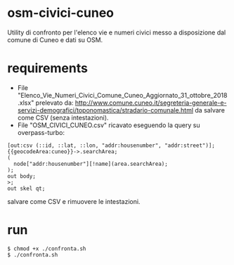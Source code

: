 # osm-civici-cuneo

Utility di confronto per l'elenco vie e numeri civici messo a disposizione dal comune di Cuneo e dati su OSM.

# requirements

- File "Elenco_Vie_Numeri_Civici_Comune_Cuneo_Aggiornato_31_ottobre_2018.xlsx" prelevato da:
http://www.comune.cuneo.it/segreteria-generale-e-servizi-demografici/toponomastica/stradario-comunale.html
da salvare come CSV (senza intestazioni).
- File "OSM_CIVICI_CUNEO.csv" ricavato eseguendo la query su overpass-turbo:
```
[out:csv (::id, ::lat, ::lon, "addr:housenumber", "addr:street")];
{{geocodeArea:cuneo}}->.searchArea;
(
  node["addr:housenumber"][!name](area.searchArea);
);
out body;
>;
out skel qt;
```
salvare come CSV e rimuovere le intestazioni.

# run

```
$ chmod +x ./confronta.sh
$ ./confronta.sh
```
